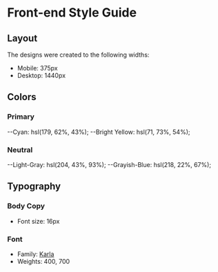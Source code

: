 # Front-end Style Guide

## Layout

The designs were created to the following widths:

- Mobile: 375px
- Desktop: 1440px

## Colors

### Primary

--Cyan: hsl(179, 62%, 43%);
--Bright Yellow: hsl(71, 73%, 54%);

### Neutral

--Light-Gray: hsl(204, 43%, 93%);
--Grayish-Blue: hsl(218, 22%, 67%);

## Typography

### Body Copy

- Font size: 16px

### Font

- Family: [Karla](https://fonts.google.com/specimen/Karla)
- Weights: 400, 700